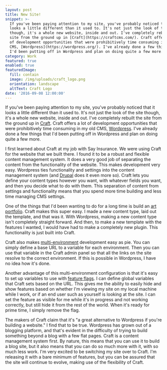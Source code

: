```yaml
---
layout: post
title: New Site!
snippet: >-
  If you've been paying attention to my site, you've probably noticed that it
  looks a little different than it used to. It's not just the look of the site
  though, it's a whole new website, inside and out. I've completely rebuilt the
  site from the ground up in [Craft](https://craftcms.com/). Craft offers a lot
  of development opportunities that were prohibitively time consuming in my old
  CMS, [Wordpress](https://wordpress.org/). I've already done a few things that
  I'd been putting off in Wordpress and plan on doing quite a few more.
category: Work
featured: true
enabled: true
featuredImage:
  fill: contain
  image: /img/uploads/craft_logo.png
  orientation: landscape
  altText: Craft Logo
date: '2016-09-08 12:00:00'
---
```

If you've been paying attention to my site, you've probably noticed that it looks a little different than it used to. It's not just the look of the site though, it's a whole new website, inside and out. I've completely rebuilt the site from the ground up in [Craft](https://craftcms.com/). Craft offers a lot of development opportunities that were prohibitively time consuming in my old CMS, [Wordpress](https://wordpress.org/). I've already done a few things that I'd been putting off in Wordpress and plan on doing quite a few more. 

I first learned about Craft at my job with Say Insurance. We were using Craft for the website that we built there. I found it to be a robust and flexible content management system. It does a very good job of separating the content from the functionality of the website. This makes development very easy. Wordpress ties functionality and settings into the content management system (and [Drupal](https://www.drupal.org/) does it even more so). Craft lets you define your content types however you want, with whatever fields you want, and then you decide what to do with them. This separation of content from settings and functionality means that you spend more time building and less time managing CMS settings.

One of the things that I'd been wanting to do for a long time is build an [art portfolio](/art). Craft makes this super easy. I made a new content type, laid out the template, and that was it. With Wordpress, making a new content type isn't completely straight forward. And then, to make a new template with the features I wanted, I would have had to make a completely new plugin. This functionality is just built into Craft.

Craft also makes [multi-environment](https://craftcms.com/docs/multi-environment-configs) development easy as pie. You can simply define a base URL to a variable for each environment. Then you can use that variable in the Craft admin panel so that all the links on the site resolve to the correct environment. If this is possible in Wordpress, I have no idea how it's done.

Another advantage of this multi-environment configuration is that it's easy to set up variables to use with [feature flags](https://en.wikipedia.org/wiki/Feature_toggle). I can define global variables that Craft sets based on the URL. This gives me the ability to easily hide and show features based on whether I'm viewing my site on my local machine while I work, or if an end user such as yourself is looking at the site. I can set the feature as visible for me while it's in progress and not working correctly, but still hide it from the rest of the world. When it's ready for prime time, I simply remove the flag. 

The makers of Craft claim that it's "a great alternative to Wordpress if you're building a website." I find that to be true. Wordpress has grown out of a blogging platform, and that's evident in the difficulty of trying to build something beyond a blog with a few flat pages. Craft is a content management system first. By nature, this means that you can use it to build a blog site, but it also means that you can do so much more with it, with so much less work. I'm very excited to be switching my site over to Craft. I'm releasing it with a bare minimum of features, but you can be assured that the site will continue to evolve, making use of the flexibility of Craft.
